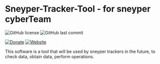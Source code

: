 # Sneyper-Tracker-Tool - for sneyper cyberTeam

![GitHub license](https://img.shields.io/badge/license-GPL--3.0-%23fe7d37) ![GitHub last commit](https://img.shields.io/github/last-commit/Sneyper/Sneyper-Tracker-Tool)

[![Donate][link-icon-coffee]][link-paypal-me] [![Website][link-icon-website]][link-website]

[link-icon-coffee]: https://img.shields.io/badge/%E2%98%95-Buy%20us%20a%20cup%20of%20coffee-991481.svg
[link-paypal-me]: https://www.paypal.me/EndMove/2.5eur
[link-icon-website]: https://img.shields.io/badge/%F0%9F%92%BB-Sneyper.com-0078D4.svg
[link-website]: https://www.sneyper.com/

This software is a tool that will be used by sneyper trackers in the future, to check data, obtain data, perform operations.